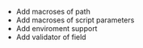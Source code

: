 - Add macroses of path 
- Add macroses of script parameters 
- Add enviroment support
- Add validator of field
